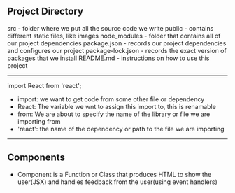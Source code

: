 ## Project Directory

src - folder where we put all the source code we write
public - contains different static files, like images
node_modules - folder that contains all of our project dependencies
package.json - records our project dependencies and configures our project
package-lock.json - records the exact version of packages that we install
README.md - instructions on how to use this project

----------------

import React from 'react';
- import: we want to get code from some other file or dependency
- React: The variable we wnt to assign this import to, this is renamable
- from: We are about to specify the name of the library or file we are importing from
- 'react': the name of the dependency or path to the file we are importing

------------------
## Components

- Component is a Function or Class that produces HTML to show the user(JSX) and handles feedback from the user(using event handlers)